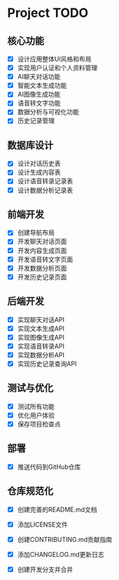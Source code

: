 # Project TODO

## 核心功能

- [x] 设计应用整体UI风格和布局
- [x] 实现用户认证和个人资料管理
- [x] AI聊天对话功能
- [x] 智能文本生成功能
- [x] AI图像生成功能
- [x] 语音转文字功能
- [x] 数据分析与可视化功能
- [x] 历史记录管理

## 数据库设计

- [x] 设计对话历史表
- [x] 设计生成内容表
- [x] 设计语音转录记录表
- [x] 设计数据分析记录表

## 前端开发

- [x] 创建导航布局
- [x] 开发聊天对话页面
- [x] 开发内容生成页面
- [x] 开发语音转文字页面
- [x] 开发数据分析页面
- [x] 开发历史记录页面

## 后端开发

- [x] 实现聊天对话API
- [x] 实现文本生成API
- [x] 实现图像生成API
- [x] 实现语音转录API
- [x] 实现数据分析API
- [x] 实现历史记录查询API

## 测试与优化

- [x] 测试所有功能
- [x] 优化用户体验
- [x] 保存项目检查点

## 部署

- [x] 推送代码到GitHub仓库



## 仓库规范化

- [x] 创建完善的README.md文档
- [x] 添加LICENSE文件
- [x] 创建CONTRIBUTING.md贡献指南
- [x] 添加CHANGELOG.md更新日志
- [x] 创建开发分支并合并

